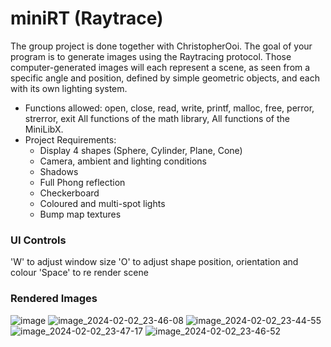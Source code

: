# miniRT (Raytrace)
The group project is done together with ChristopherOoi. 
The goal of your program is to generate images using the Raytracing protocol. Those computer-generated images will each represent a scene, as seen from a specific angle and position, defined by simple geometric objects, and each with its own lighting system.
- Functions allowed:  open, close, read, write, printf, malloc, free, perror, strerror, exit All functions of the math library, All functions of the MiniLibX.
- Project Requirements:
    - Display 4 shapes (Sphere, Cylinder, Plane, Cone)
    - Camera, ambient and lighting conditions
    - Shadows
    - Full Phong reflection
    - Checkerboard
    - Coloured and multi-spot lights
    - Bump map textures
   
### UI Controls
'W' to adjust window size
'O' to adjust shape position, orientation and colour
'Space' to re render scene

### Rendered Images
![image](https://github.com/ateow/42-Core-SG/assets/144050579/d5f9d554-aaa5-4c97-9202-cc155b8405c6)
![image_2024-02-02_23-46-08](https://github.com/ateow/42-Core-SG/assets/144050579/44110a51-32de-4950-af38-5dce1291c278)
![image_2024-02-02_23-44-55](https://github.com/ateow/42-Core-SG/assets/144050579/bbd31719-6652-4a76-8584-c9c8aefa9650)
![image_2024-02-02_23-47-17](https://github.com/ateow/42-Core-SG/assets/144050579/8ded8cf7-749a-4fe6-a50c-7d921628428f)
![image_2024-02-02_23-46-52](https://github.com/ateow/42-Core-SG/assets/144050579/a8b9d2c7-40c4-41d0-a5f2-fd8d1bfeddba)
